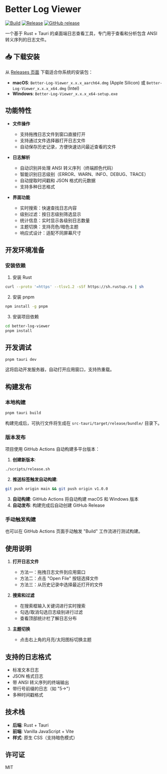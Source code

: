 # Better Log Viewer

[![Build](https://github.com/huangkairan/better-log-viewer/workflows/Build/badge.svg)](https://github.com/huangkairan/better-log-viewer/actions)
[![Release](https://github.com/huangkairan/better-log-viewer/workflows/Release/badge.svg)](https://github.com/huangkairan/better-log-viewer/actions)
[![GitHub release](https://img.shields.io/github/release/huangkairan/better-log-viewer.svg)](https://github.com/huangkairan/better-log-viewer/releases)

一个基于 Rust + Tauri 的桌面端日志查看工具，专门用于查看和分析包含 ANSI 转义序列的日志文件。

## 📥 下载安装

从 [Releases 页面](https://github.com/huangkairan/better-log-viewer/releases) 下载适合你系统的安装包：

- **macOS**: `Better-Log-Viewer_x.x.x_aarch64.dmg` (Apple Silicon) 或 `Better-Log-Viewer_x.x.x_x64.dmg` (Intel)
- **Windows**: `Better-Log-Viewer_x.x.x_x64-setup.exe`

## 功能特性

- **文件操作**
  - 支持拖拽日志文件到窗口直接打开
  - 支持通过文件选择器打开日志文件
  - 自动保存历史记录，方便快速访问最近查看的文件

- **日志解析**
  - 自动识别并处理 ANSI 转义序列（终端颜色代码）
  - 智能识别日志级别（ERROR、WARN、INFO、DEBUG、TRACE）
  - 自动提取时间戳和 JSON 格式的元数据
  - 支持多种日志格式

- **界面功能**
  - 实时搜索：快速查找日志内容
  - 级别过滤：按日志级别筛选显示
  - 统计信息：实时显示各级别日志数量
  - 主题切换：支持亮色/暗色主题
  - 响应式设计：适配不同屏幕尺寸

## 开发环境准备

### 安装依赖

1. 安装 Rust
```bash
curl --proto '=https' --tlsv1.2 -sSf https://sh.rustup.rs | sh
```

2. 安装 pnpm
```bash
npm install -g pnpm
```

3. 安装项目依赖
```bash
cd better-log-viewer
pnpm install
```

## 开发调试

```bash
pnpm tauri dev
```

这将启动开发服务器，自动打开应用窗口，支持热重载。

## 构建发布

### 本地构建

```bash
pnpm tauri build
```

构建完成后，可执行文件将生成在 `src-tauri/target/release/bundle/` 目录下。

### 版本发布

项目使用 GitHub Actions 自动构建多平台版本：

1. **创建新版本**:
```bash
./scripts/release.sh
```

2. **推送标签触发自动构建**:
```bash
git push origin main && git push origin v1.0.0
```

3. **自动构建**: GitHub Actions 将自动构建 macOS 和 Windows 版本
4. **自动发布**: 构建完成后自动创建 GitHub Release

### 手动触发构建

也可以在 GitHub Actions 页面手动触发 "Build" 工作流进行测试构建。

## 使用说明

1. **打开日志文件**
   - 方法一：拖拽日志文件到应用窗口
   - 方法二：点击 "Open File" 按钮选择文件
   - 方法三：从历史记录中选择最近打开的文件

2. **搜索和过滤**
   - 在搜索框输入关键词进行实时搜索
   - 勾选/取消勾选日志级别进行过滤
   - 查看顶部统计栏了解日志分布

3. **主题切换**
   - 点击右上角的月亮/太阳图标切换主题

## 支持的日志格式

- 标准文本日志
- JSON 格式日志
- 带 ANSI 转义序列的终端输出
- 带行号前缀的日志（如 "5→"）
- 多种时间戳格式

## 技术栈

- **后端**: Rust + Tauri
- **前端**: Vanilla JavaScript + Vite
- **样式**: 原生 CSS（支持暗色模式）

## 许可证

MIT